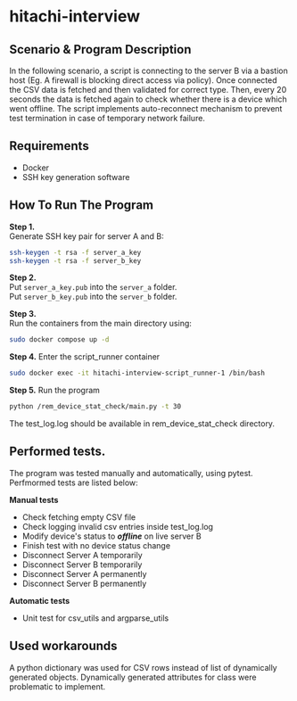 # hitachi-interview

## Scenario & Program Description

In the following scenario, a script is connecting to the server B via a bastion host (Eg. A firewall is blocking direct access via policy). Once connected the CSV data is fetched and then validated for correct type. Then, every 20 seconds the data is fetched again to check whether there is a device which went offline. The script implements auto-reconnect mechanism to prevent test termination in case of temporary network failure.

## Requirements

- Docker  
- SSH key generation software  

## How To Run The Program

**Step 1.**  
Generate SSH key pair for server A and B:  
```bash
ssh-keygen -t rsa -f server_a_key
ssh-keygen -t rsa -f server_b_key
```
**Step 2.**  
Put `server_a_key.pub` into the `server_a` folder.  
Put `server_b_key.pub` into the `server_b` folder.  

**Step 3.**  
Run the containers from the main directory using:  
```bash
sudo docker compose up -d
```

**Step 4.**
Enter the script_runner container
```bash
sudo docker exec -it hitachi-interview-script_runner-1 /bin/bash
```

**Step 5.**
Run the program
```bash
python /rem_device_stat_check/main.py -t 30
```

The test_log.log should be available in rem_device_stat_check directory.

## Performed tests.

The program was tested manually and automatically, using pytest. Perfmormed tests are listed below:

**Manual tests**
- Check fetching empty CSV file
- Check logging invalid csv entries inside test_log.log
- Modify device's status to ***offline*** on live server B
- Finish test with no device status change
- Disconnect Server A temporarily
- Disconnect Server B temporarily
- Disconnect Server A permanently
- Disconnect Server B permanently

**Automatic tests**

- Unit test for csv_utils and argparse_utils


## Used workarounds

A python dictionary was used for CSV rows instead of list of dynamically generated objects. Dynamically generated attributes for class were
problematic to implement.
